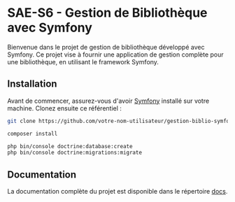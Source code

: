 # SAE-S6 - Gestion de Bibliothèque avec Symfony

Bienvenue dans le projet de gestion de bibliothèque développé avec Symfony. Ce projet vise à fournir une application de gestion complète pour une bibliothèque, en utilisant le framework Symfony.

## Installation

Avant de commencer, assurez-vous d'avoir [Symfony](https://symfony.com/download) installé sur votre machine. Clonez ensuite ce référentiel :

```bash
git clone https://github.com/votre-nom-utilisateur/gestion-biblio-symfony.git

composer install

php bin/console doctrine:database:create
php bin/console doctrine:migrations:migrate

```

## Documentation

La documentation complète du projet est disponible dans le répertoire [docs](#).
